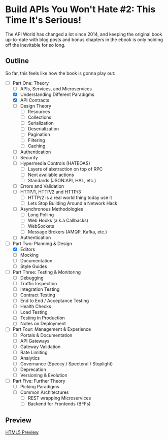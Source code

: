 # Build APIs You Won't Hate #2: This Time It's Serious!

The API World has changed a lot since 2014, and keeping the original book up-to-date with blog posts and bonus chapters in the ebook is only holding off the inevitable for so long.

## Outline

So far, this feels like how the book is gonna play out:

- [ ] Part One: Theory
  - [ ] APIs, Services, and Microservices
  - [x] Understanding Different Paradigms
  - [x] API Contracts
  - [ ] Design Theory
    - [ ] Resources
    - [ ] Collections
    - [ ] Serialization
    - [ ] Deserialization
    - [ ] Pagination
    - [ ] Filtering
    - [ ] Caching
  - [ ] Authentication
  - [ ] Security
  - [ ] Hypermedia Controls (HATEOAS)
    - [ ] Layers of abstraction on top of RPC
    - [ ] Next available actions
    - [ ] Standards (JSON:API, HAL, etc.)
  - [ ] Errors and Validation
  - [ ] HTTP/1, HTTP/2 and HTTP/3
    - [ ] HTTP/2 is a real world thing today use it
    - [ ] Lets Stop Building Around a Network Hack
  - [ ] Asynchronous Methodologies
    - [ ] Long Polling
    - [ ] Web Hooks (a.k.a Callbacks)
    - [ ] WebSockets
    - [ ] Message Brokers (AMQP, Kafka, etc.)
  - [ ] Authentication

- [ ] Part Two: Planning & Design
  - [x] Editors
  - [ ] Mocking
  - [ ] Documentation
  - [ ] Style Guides

- [ ] Part Three: Testing & Monitoring
  - [ ] Debugging
  - [ ] Traffic Inspection
  - [ ] Integration Testing
  - [ ] Contract Testing
  - [ ] End to End / Acceptance Testing
  - [ ] Health Checks
  - [ ] Load Testing
  - [ ] Testing in Production
  - [ ] Notes on Deployment

- [ ] Part Four: Management & Experience
  - [ ] Portals & Documentation
  - [ ] API Gateways
  - [ ] Gateway Validation
  - [ ] Rate Limiting
  - [ ] Analytics
  - [ ] Governance (Speccy / Specteral / Stoplight)
  - [ ] Deprecation
  - [ ] Versioning & Evolution

- [ ] Part Five: Further Theory
  - [ ] Picking Paradigms
  - [ ] Common Architectures
    - [ ] REST wrapping Microservices
    - [ ] Backend for Frontends (BFFs)

## Preview

[HTML5 Preview](http://htmlpreview.github.com/?https://github.com/apisyouwonthate/build-apis-2/blob/master/generated/book.html)